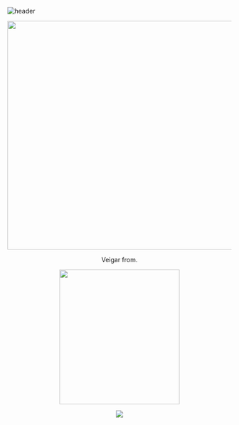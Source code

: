 ![header](https://capsule-render.vercel.app/api?type=waving&color=auto&height=300&section=header&text=Veigar%20from.&fontSize=30)



<p align="center">
<img src="https://user-images.githubusercontent.com/94657322/177346696-47893ea4-cc3e-46b3-9546-a8bea8bb49df.png" height="515px" width="1255px">
</p>



<p align="center">
Veigar from.
</p>

<p align="center">
<img src="https://user-images.githubusercontent.com/94657322/176691993-3808f153-80b5-4271-9c86-46cb1bef9bb3.png" height="303px" width="270px">
</p>

<p align="center">
<img src="https://img.shields.io/badge/Oracle-F80000?style=flat-square&logo=Oracle&logoColor=white"/>
</p>

<!--
**AYH9601/AYH9601** is a ✨ _special_ ✨ repository because its `README.md` (this file) appears on your GitHub profile.



- 🔭 I’m currently working on ...
- 🌱 I’m currently learning ...
- 👯 I’m looking to collaborate on ...
- 🤔 I’m looking for help with ...
- 💬 Ask me about ...
- 📫 How to reach me: ...
- 😄 Pronouns: ...
- ⚡ Fun fact: ...
-->

